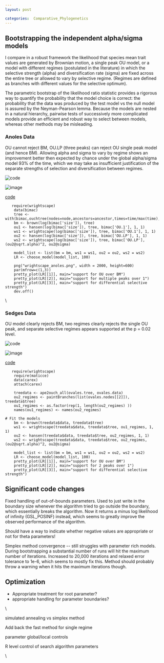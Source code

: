 ```yaml
---
layout: post

categories:  Comparative_Phylogenetics
---
```






 





Bootstrapping the independent alpha/sigma models
------------------------------------------------

I compare in a robust framework the likelihood that species mean trait
values are generated by Brownian motion, a single peak OU model, or a
model with different regimes (postulated in the literature) in which the
selective strength (alpha) and diversification rate (sigma) are fixed
across the entire tree or allowed to vary by selective regime. (Regimes
are defined as branches with different values for the selective
optimum).

The parametric bootstrap of the likelihood ratio statistic provides a
rigorous way to quantify the probability that the model choice is
correct: the probability that the data was produced by the test model vs
the null model is assured by the Neyman-Pearson lemma. Because the
models are nested in a natural hierarchy, pairwise tests of successively
more complicated models provide an efficient and robust way to select
between models, whereas other methods may be misleading.

### Anoles Data

OU cannot reject BM, OU.LP (three peaks) can reject OU single peak model
(and hence BM). Allowing alpha and sigma to vary by regime shows an
improvement better then expected by chance under the global alpha/sigma
model 93% of the time, which we may take as insufficient justification
of the separate strengths of selection and diversification between
regimes.

![code](http://openwetware.org/images/thumb/e/ec/Wrightscape_anoles.png/800px-Wrightscape_anoles.png)

![image](/skins/common/images/magnify-clip.png)

[code](http://github.com/cboettig/wrightscape/blob/b3eabf29caa6fcf5e9f5e0b54d7c0fdf5bf6a79a/R/wrightscape.R "http://github.com/cboettig/wrightscape/blob/b3eabf29caa6fcf5e9f5e0b54d7c0fdf5bf6a79a/R/wrightscape.R")

~~~~ {.de1}
   require(wrightscape)
    data(bimac)
    tree <- with(bimac,ouchtree(nodes=node,ancestors=ancestor,times=time/max(time),labels=species))
    bm <- brown(log(bimac['size']), tree)
    ou1 <- hansen(log(bimac['size']), tree, bimac['OU.1'], 1, 1)
    ws1 <- wrightscape(log(bimac['size']), tree, bimac['OU.1'], 1, 1)
    ou2 <- hansen(log(bimac['size']), tree, bimac['OU.LP'], 1, 1)
    ws2 <- wrightscape(log(bimac['size']), tree, bimac['OU.LP'], (ou2@sqrt.alpha)^2, ou2@sigma)
 
    model_list <- list(bm = bm, ws1 = ws1, ou2 = ou2, ws2 = ws2)
    LR <- choose_model(model_list, 100)
 
    png("wrightscape_anoles.png", width = 2000, height=600)
    par(mfrow=c(1,3))
    pretty_plot(LR[[1]], main="support for OU over BM")
    pretty_plot(LR[[2]], main="support for multiple peaks over 1")
    pretty_plot(LR[[3]], main="support for differential selective strength")
    dev.off()
~~~~

\

### Sedges Data

OU model clearly rejects BM, two regimes clearly rejects the single OU
peak, and separate selective regimes appears supported at the p = 0.02
level.

![code](http://openwetware.org/images/thumb/2/2f/Sedges.png/800px-Sedges.png)

![image](/skins/common/images/magnify-clip.png)

[code](http://github.com/cboettig/wrightscape/blob/b3eabf29caa6fcf5e9f5e0b54d7c0fdf5bf6a79a/R/wrightscape.R "http://github.com/cboettig/wrightscape/blob/b3eabf29caa6fcf5e9f5e0b54d7c0fdf5bf6a79a/R/wrightscape.R")

~~~~ {.de1}
   require(wrightscape)
    require(maticce)
    data(carex)
    attach(carex)
 
    treedata <- ape2ouch_all(ovales.tree, ovales.data)
    ou2_regimes <- paintBranches(list(ovales.nodes[[2]]), treedata$tree)
    ou1_regimes <- as.factor(rep(1, length(ou2_regimes) ))
    names(ou1_regimes) <- names(ou2_regimes)
 
# Fit the models
    bm <- brown(treedata$data, treedata$tree)
    ws1 <- wrightscape(treedata$data, treedata$tree, ou1_regimes, 1, 1)
    ou2 <- hansen(treedata$data, treedata$tree, ou2_regimes, 1, 1)
    ws2 <- wrightscape(treedata$data, treedata$tree, ou2_regimes, (ou2@sqrt.alpha)^2, ou2@sigma)
 
    model_list <- list(bm = bm, ws1 = ws1, ou2 = ou2, ws2 = ws2)
    LR <- choose_model(model_list, 100)
    pretty_plot(LR[[1]], main="support for OU over BM")
    pretty_plot(LR[[2]], main="support for 2 peaks over 1")
    pretty_plot(LR[[3]], main="support for differential selective strength")
~~~~

Significant code changes
------------------------

Fixed handling of out-of-bounds parameters. Used to just write in the
boundary size whenever the algorithm tried to go outside the boundary,
which essentially breaks the algorithm. Now it returns a minus log
likelihood of infinity (GSL\_POSINF) instead, which seems to greatly
improve the observed performance of the algorithm.

Should have a way to indicate whether negative values are appropriate or
not for theta parameters!

Simplex method convergence -- still struggles with parameter rich
models. During bootstrapping a substantial number of runs will hit the
maximum number of iterations. Increased to 20,000 iterations and relaxed
error tolerance to 1e-6, which seems to mostly fix this. Method should
probably throw a warning when it hits the maximum iterations though.

Optimization
------------

-   Appropriate treatment for root parameter?
-   appropriate handling for parameter boundaries?

\

simulated annealing vs simplex method

Add back the fast method for single regime

parameter global/local controls

R level control of search algorithm parameters

\

